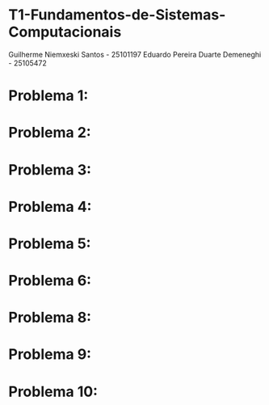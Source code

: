 # T1-Fundamentos-de-Sistemas-Computacionais
Guilherme Niemxeski Santos - 25101197
Eduardo Pereira Duarte Demeneghi - 25105472


# Problema 1:

# Problema 2:

# Problema 3:

# Problema 4:

# Problema 5:

# Problema 6:

# Problema 8:

# Problema 9:

# Problema 10:
